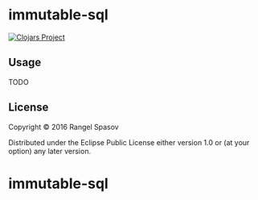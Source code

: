 # immutable-sql

[![Clojars Project](https://img.shields.io/clojars/v/immutable-sql.svg)](https://clojars.org/immutable-sql)

## Usage

TODO

## License

Copyright © 2016 Rangel Spasov

Distributed under the Eclipse Public License either version 1.0 or (at
your option) any later version.
# immutable-sql
